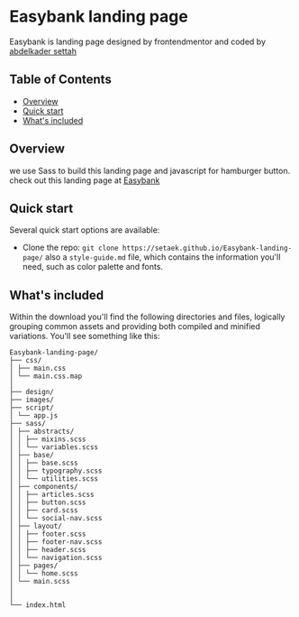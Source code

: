 # Easybank landing page

Easybank is landing page designed by frontendmentor and coded by [abdelkader settah](https://github.com/setaek)

## Table of Contents

- [Overview](#Overview)
- [Quick start](#Quick-start)
- [What's included](#What's-included)

## Overview

we use Sass to build this landing page and javascript for hamburger button.
check out this landing page at [Easybank](https://setaek.github.io/Easybank-landing-page/)

## Quick start

Several quick start options are available:

- Clone the repo: `git clone https://setaek.github.io/Easybank-landing-page/` also a `style-guide.md` file, which contains the information you'll need, such as color palette and fonts.

## What's included

Within the download you'll find the following directories and files, logically grouping common assets and providing both compiled and minified variations. You'll see something like this:
```text
Easybank-landing-page/
├── css/
│ ├── main.css
│ └── main.css.map
│
├── design/
├── images/
├── script/
│ └── app.js
├── sass/
│ ├── abstracts/
│ │ ├── mixins.scss
│ │ └── variables.scss
│ ├── base/
│ │ ├── base.scss
│ │ ├── typography.scss
│ │ └── utilities.scss  
│ ├── components/
│ │ ├── articles.scss
│ │ ├── button.scss
│ │ ├── card.scss  
│ │ └── social-nav.scss  
│ ├── layout/
│ │ ├── footer.scss
│ │ ├── footer-nav.scss
│ │ ├── header.scss  
│ │ └── navigation.scss  
│ ├── pages/
│ │ └── home.scss
│ └── main.scss
│
│
└── index.html
```
